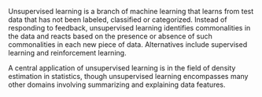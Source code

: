 Unsupervised learning is a branch of machine learning that learns from test data that has not been labeled, classified or categorized. Instead of responding to feedback, unsupervised learning identifies commonalities in the data and reacts based on the presence or absence of such commonalities in each new piece of data. Alternatives include supervised learning and reinforcement learning.

A central application of unsupervised learning is in the field of density estimation in statistics, though unsupervised learning encompasses many other domains involving summarizing and explaining data features.

